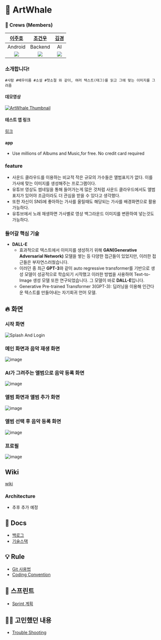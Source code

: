 # 🐳 ArtWhale

### 🙂 Crews (Members)

|[이주호](https://github.com/Zzu-h)|[조건우](https://github.com/gunwbro)|[김경](https://github.com/goldmirr)|
|:------:|:------:|:------:|
|Android|Backend|AI|
|<img src="https://avatars.githubusercontent.com/u/72387349?s=400&u=e30a4278a9a8590f0c13b6edffb305c464447c1d&v=4" />|<img src="https://avatars.githubusercontent.com/u/27036798?v=4" />|<img src="https://avatars.githubusercontent.com/u/69791751?v=4" />|

### 소개합니다!

`#사람 #배우이름 #소설 #첫소절 와 같이, 여러 텍스트(태그)를 읽고 그에 맞는 이미지를 그려줌`

#### 데모영상

[![ArtWhale Thumbnail](https://img.youtube.com/vi/OXIRyDrxv74/0.jpg)](https://youtu.be/OXIRyDrxv74)

#### 테스트 앱 링크

[링크](https://appdistribution.firebase.google.com/pub/i/65b526963dd35240)

#### app
- Use millions of Albums and Music,for free. No credit card required

### feature
- 사운드 클라우드를 이용하는 비교적 작은 규모의 가수들은 앨범표지가 없다. 이를 가사에 맞는 이미지를 생성해주는 프로그램이다.
- 유튜브 영상도 썸네일을 통해 들어가는게 많은 것처럼 사운드 클라우드에서도 앨범표지가 있어야 조금이라도 더 관심을 받을 수 있다고 생각했다.
- 또한 자신이 SNS에 좋아하는 가사를 올릴때도 해당되는 가사를 배경화면으로 활용가능하다.
- 유튜브에서 노래 재생하면 가사별로 영상 백그라운드 이미지를 변환하여 넣는것도 가능하다.

### 들어갈 핵심 기술
- **DALL-E**
    - 효과적으로 텍스트에서 이미지를 생성하기 위해 **GAN(Generative Adversarial Network)** 모델을 쌓는 등 다양한 접근들이 있었지만, 이러한 접근들은 부자연스러웠습니다.
    - 이러던 중 최근 **GPT-3**와 같이 auto regressive transformer를 기반으로 생성 모델이 성공적으로 학습되기 시작했고 이러한 방법을 사용하여 Text-to-Image 생성 모델 또한 연구되었습니다. 그 모델이 바로 **DALL-E**입니다.
    - Generative Pre-trained Transformer 3(GPT-3):  딥러닝을 이용해 인간다운 텍스트를 만들어내는 자기회귀 언어 모델.

## 🔥 화면
### 시작 화면
![Splash And Login](https://user-images.githubusercontent.com/72387349/196904527-1a18beff-d5bb-410f-a1ff-7621c6bf8b45.png)

### 메인 화면과 음악 재생 화면
![image](https://user-images.githubusercontent.com/72387349/196913136-2f717ec7-7db5-4a9d-83c3-c72a1f75d98e.png)

### AI가 그려주는 앨범으로 음악 등록 화면
![image](https://user-images.githubusercontent.com/72387349/196913980-6d8416b8-d537-4d0f-bd57-891de38210de.png)

### 앨범 화면과 앨범 추가 화면
![image](https://user-images.githubusercontent.com/72387349/196913301-96679a42-058f-4b6f-b9b8-4375a6a9a66c.png)

### 앨범 선택 후 음악 등록 화면
![image](https://user-images.githubusercontent.com/72387349/196913771-55eddeba-3406-4b15-9499-38c62fcf9cb2.png)

### 프로필
![image](https://user-images.githubusercontent.com/72387349/196914153-c51522aa-a945-474b-9ce0-76334eefd7d8.png)

## Wiki

[wiki](https://github.com/Zzu-h/ArtWhale/wiki)

### Architecture
- 추후 추가 예정

## 📖 Docs
- [백로그](https://docs.google.com/spreadsheets/d/1EWCzeyuHd38ZFyMhpaB6wYzsBp5sxYWA3xmMxVv6bCQ/edit?usp=sharing)
- [기술스택](https://github.com/Zzu-h/ArtWhale/wiki/Skill-Stack)

## 💡  Rule

- [Git 사용법](https://github.com/Zzu-h/ArtWhale/wiki/Git-%EC%82%AC%EC%9A%A9%EB%B2%95)
- [Coding Convention](https://github.com/Zzu-h/ArtWhale/wiki/Coding-Convention)

## 🚀 스프린트

- [Sprint 계획](https://github.com/Zzu-h/ArtWhale/wiki/Sprint-계획)

## 🧑‍💻 고민했던 내용

- [Trouble Shooting](https://github.com/Zzu-h/ArtWhale/wiki/Trouble-Shooting)
